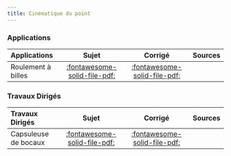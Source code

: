 ```yaml
---
title: Cinématique du point 
---
```



### Applications 
 
| Applications | Sujet | Corrigé | Sources  | 
| :-------------- | :---: | :-----: | :------: | 
| Roulement à billes | [:fontawesome-solid-file-pdf:](https://github.com/xpessoles/ALL_PDF/raw/main/PDF/Cy_12_Ch_04_Application_03_RoulementBilles_Sujet.pdf) | [:fontawesome-solid-file-pdf:](https://github.com/xpessoles/ALL_PDF/raw/main/PDF/Cy_12_Ch_04_Application_03_RoulementBilles_Corrige.pdf) | | Guidage linéaire de systèmes médicaux | [:fontawesome-solid-file-pdf:](https://github.com/xpessoles/ALL_PDF/raw/main/PDF/Cy_12_Ch_04_Application_04_GlissiereBilles_Sujet.pdf) | [:fontawesome-regular-file-pdf:](https://github.com/xpessoles/ALL_PDF/raw/main/PDF/Cy_12_Ch_04_Application_04_GlissiereBilles_Corrige.pdf) | | Étude des performances cinématiques en virage d’une Formule 1 | [:fontawesome-solid-file-pdf:](https://github.com/xpessoles/ALL_PDF/raw/main/PDF/Cy_12_Ch_04_Application_05_EssieuF1_FM_Sujet.pdf) | [:fontawesome-solid-file-pdf:](https://github.com/xpessoles/ALL_PDF/raw/main/PDF/Cy_12_Ch_04_Application_05_EssieuF1_FM_Corrige.pdf) | [:material-github:](https://github.com/xpessoles/PSI_Cy_12_Cinematique_Revisions/tree/main/Chapitre_04_CinematiquePoint/Cy_12_Ch_04_Application_05_EssieuF1_FM) | 

### Travaux Dirigés 
 
| Travaux Dirigés | Sujet | Corrigé | Sources  | 
| :-------------- | :---: | :-----: | :------: | 
| Capsuleuse de bocaux | [:fontawesome-solid-file-pdf:](https://github.com/xpessoles/ALL_PDF/raw/main/PDF/Cy_12_Ch_04_Application_01_Capsuleuse_Sujet.pdf) | [:fontawesome-solid-file-pdf:](https://github.com/xpessoles/ALL_PDF/raw/main/PDF/Cy_12_Ch_04_Application_01_Capsuleuse_Corrige.pdf) | | OMNIROB | [:fontawesome-solid-file-pdf:](https://github.com/xpessoles/ALL_PDF/raw/main/PDF/Cy_12_Ch_04_Application_02_Omnirob_Sujet.pdf) | [:fontawesome-solid-file-pdf:](https://github.com/xpessoles/ALL_PDF/raw/main/PDF/Cy_12_Ch_04_Application_02_Omnirob_Corrige.pdf) | [:material-github:](https://github.com/xpessoles/PSI_Cy_12_Cinematique_Revisions/tree/main/Chapitre_04_CinematiquePoint/Cy_12_Ch_04_Application_02_Omnirob) | 



